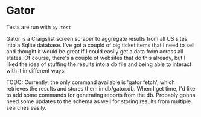 # Gator
Tests are run with `py.test`

Gator is a Craigslist screen scraper to aggregate results from all US sites into a Sqlite database. I've got a coupld of big ticket items that I need to sell and thought it would be great if I could easily get a data from across all states. Of course, there's a couple of websites that do this already, but I liked the idea of stuffing the results into a db file and being able to interact with it in different ways.

TODO:
Currently, the only command available is 'gator fetch', which retrieves the results and stores them in db/gator.db. When I get time, I'd like to add some commands for generating reports from the db. Probably gonna need some updates to the schema as well for storing results from multiple searches easily.

